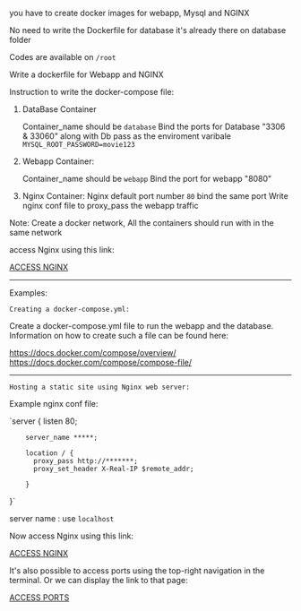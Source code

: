 you have to create docker images for webapp, Mysql and NGINX

No need to write the Dockerfile for database it's already there on database folder

Codes are available on `/root`

Write  a dockerfile for Webapp and NGINX

Instruction to write the docker-compose file:

1. DataBase Container

    Container_name should be `database`
    Bind the ports for Database "3306 & 33060"
    along with Db pass as the enviroment varibale
    `MYSQL_ROOT_PASSWORD=movie123`


2. Webapp Container:

    Container_name should be  `webapp`
    Bind the port for webapp "8080"


3. Nginx Container:
    Nginx default port number `80` bind the same port
    Write nginx conf file to proxy_pass the webapp traffic

Note: Create a docker network, All the containers should run with in the same network

access Nginx using this link:

[ACCESS NGINX]({{TRAFFIC_HOST1_80}})

-------------------------------------------
Examples:

`Creating a docker-compose.yml:`

Create a docker-compose.yml file to run the webapp and the database. Information on how to create such a file can be found here:

https://docs.docker.com/compose/overview/
https://docs.docker.com/compose/compose-file/

-----------------------------------------------------------

`Hosting a static site using Nginx web server:`

Example nginx conf file:

`server {
        listen 80;

        server_name *****;

        location / {
          proxy_pass http://*******;
          proxy_set_header X-Real-IP $remote_addr;

        }

}`

server name : use `localhost`

Now access Nginx using this link:

[ACCESS NGINX]({{TRAFFIC_HOST1_80}})

It's also possible to access ports using the top-right navigation in the terminal.
Or we can display the link to that page:

[ACCESS PORTS]({{TRAFFIC_SELECTOR}})
